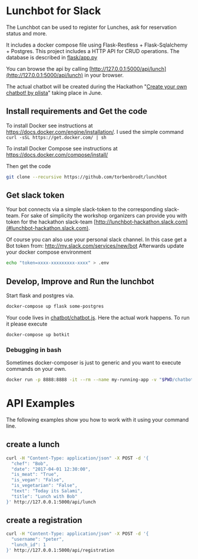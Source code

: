 # Lunchbot for Slack
The Lunchbot can be used to register for Lunches, ask for reservation status and more.

It includes a docker compose file using Flask-Restless + Flask-Sqlalchemy + Postgres.
This project includes a HTTP API for CRUD operations. The database is described in [flask/app.py](flask/app.py)

You can browse the api by calling [http://127.0.0.1:5000/api/lunch](http://127.0.0.1:5000/api/lunch) in your browser.

The actual chatbot will be created during the Hackathon "[Create your own chatbot! by plista](https://www.meetup.com/plistatecheventsberlin/events/238379390/)" taking place in June.

## Install requirements and Get the code
To install Docker see instructions at https://docs.docker.com/engine/installation/. I used the simple command ```curl -sSL https://get.docker.com/ | sh```

To install Docker Compose see instructions at https://docs.docker.com/compose/install/

Then get the code
```bash
git clone --recursive https://github.com/torbenbrodt/lunchbot
```

## Get slack token
Your bot connects via a simple slack-token to the corresponding slack-team.
For sake of simplicity the workshop organizers can provide you with token for the hackathon slack-team [http://lunchbot-hackathon.slack.com](#lunchbot-hackathon.slack.com).

Of course you can also use your personal slack channel. In this case get a Bot token from: http://my.slack.com/services/new/bot
Afterwards update your docker compose environment
```bash
echo "token=xxxx-xxxxxxxxx-xxxx" > .env
```

## Develop, Improve and Run the lunchbot
Start flask and postgres via.
```bash
docker-compose up flask some-postgres
```
Your code lives in [chatbot/chatbot.js](chatbot/chatbot.js). Here the actual work happens.
To run it please execute
```bash
docker-compose up botkit
```

### Debugging in bash
Sometimes docker-composer is just to generic and you want to execute commands on your own.
```bash
docker run -p 8888:8888 -it --rm --name my-running-app -v "$PWD/chatbot/chatbot.js":/app/chatbot.js -w /app --env-file .env lunchbot_botkit /bin/bash
```

# API Examples
The following examples show you how to work with it using your command line.

## create a lunch
```bash
curl -H "Content-Type: application/json" -X POST -d '{
  "chef": "Bob", 
  "date": "2017-04-01 12:30:00", 
  "is_meat": "True", 
  "is_vegan": "False", 
  "is_vegetarian": "False",
  "text": "Today its Salami", 
  "title": "Lunch with Bob"
}' http://127.0.0.1:5000/api/lunch
```

## create a registration
```bash
curl -H "Content-Type: application/json" -X POST -d '{
  "username": "peter",
  "lunch_id": 1
}' http://127.0.0.1:5000/api/registration
```
